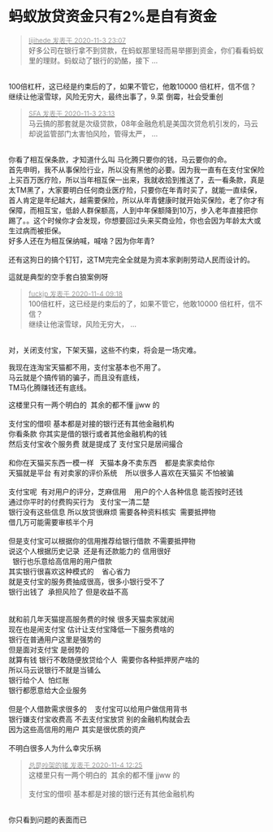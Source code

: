# 蚂蚁放贷资金只有2%是自有资金


<div class="quote"><blockquote><font size="2"><a href="https://www.hostloc.com/forum.php?mod=redirect&amp;goto=findpost&amp;pid=9398902&amp;ptid=762085" target="_blank"><font color="#999999">lijihede 发表于 2020-11-3 23:07</font></a></font><br />
好多公司在银行拿不到贷款，在蚂蚁那里轻而易举挪到资金，你们看看蚂蚁里的理财。蚂蚁动了银行的奶酪，接下 ...</blockquote></div><br />
100倍杠杆，这已经是约束后的了，如果不管它，他敢10000 倍杠杆，信不信？<br />
继续让他滚雪球，风险无穷大，最终出事了，9.菜 倒霉，社会受重创

<div class="quote"><blockquote><font size="2"><a href="https://www.hostloc.com/forum.php?mod=redirect&amp;goto=findpost&amp;pid=9398924&amp;ptid=762085" target="_blank"><font color="#999999">SFA 发表于 2020-11-3 23:13</font></a></font><br />
马云搞的那套就是次级贷款，08年金融危机是美国次贷危机引发的，马云却说监管部门太害怕风险，管得太严， ...</blockquote></div><br />
你看了相互保条款，才知道什么叫 马化腾只要你的钱，马云要你的命。<br />
首先申明，我不从事保险行业，所以没有黑他的必要。因为我一直有在支付宝保险上买百万医疗险，所以当年相互保一出来，我就收拾到推送了，去一看条款，真是太TM黑了，大家要明白任何商业医疗险，只要你在年青时买了，就能一直续保，首人肯定是年纪越大，越需要保险，所以从年青健康时就开始买保险，老了你才有保障，而相互宝，低龄人群保额高，人到中年保额降到10万，步入老年直接把你踢了。。这个时候你才会发现，你想要回过头来买商业险，你也会因为年龄太大或生过病而被拒保。<br />
好多人还在为相互保纳喊，喊啥？因为你年青?<br />
<br />
还有这狗日的搞个钉钉，这TM完完全全就是为资本家剥削劳动人民而设计的。

這就是典型的空手套白狼案例呀

<div class="quote"><blockquote><font size="2"><a href="https://www.hostloc.com/forum.php?mod=redirect&amp;goto=findpost&amp;pid=9399603&amp;ptid=762085" target="_blank"><font color="#999999">fuckjp 发表于 2020-11-4 09:18</font></a></font><br />
100倍杠杆，这已经是约束后的了，如果不管它，他敢10000 倍杠杆，信不信？<br />
继续让他滚雪球，风险无穷大， ...</blockquote></div><br />
对，关闭支付宝，下架天猫，这些不约束，将会是一场灾难。

我现在连淘宝天猫都不用，支付宝基本也不用了。<br />
马云就是个搞传销的骗子，而且没有底线，<br />
TM马化腾赚钱还有底线。

这楼里只有一两个明白的&nbsp;&nbsp;其余的都不懂 jjww 的<br />
<br />
支付宝的借呗 基本都是对接的银行还有其他金融机构<br />
 你看条款 你其实是借的银行或者其他金融机构的钱<br />
然后支付宝收个服务费 就是提成了 支付宝只是居间撮合<br />
<br />
和你在天猫买东西一模一样&nbsp; &nbsp;天猫本身不卖东西&nbsp; &nbsp; 都是卖家卖给你<br />
天猫就是平台 有对卖家的评价系统&nbsp; &nbsp; 所以很多人喜欢在天猫买 不怕被骗<br />
<br />
支付宝呢&nbsp;&nbsp;有对用户的评分，芝麻信用&nbsp; &nbsp; 用户的个人各种信息 能否按时还钱<br />
通过你平时的付费购买行为&nbsp; &nbsp;支付宝一清二楚<br />
银行没有这些信息 所以放贷很麻烦 需要各种资料核实&nbsp;&nbsp;需要抵押物<br />
借几万可能需要审核半个月<br />
<br />
但是支付宝可以根据你的信用推荐给银行借款 不需要抵押物<br />
说这个人根据历史记录&nbsp;&nbsp;还是有还款能力的 信用很好<br />
&nbsp;&nbsp;银行也乐意给高信用的用户借款<br />
其实银行很喜欢这种模式的&nbsp; &nbsp; 省心省力 <br />
就是支付宝的服务费抽成很高，很多小银行受不了<br />
银行出钱了&nbsp;&nbsp;承担风险了 但是收益不高<br />
<br />
<br />
就和前几年天猫提高服务费的时候 很多天猫卖家就闹<br />
现在也是闹支付宝 估计让支付宝降低一下服务费啥的<br />
银行在普通用户这里是强势的 <br />
但是面对支付宝 是弱势的&nbsp;&nbsp;<br />
就算有钱 银行不敢随便放贷给个人&nbsp;&nbsp;需要你各种抵押房产啥的<br />
所以马云说银行不就是当铺么<br />
银行给个人&nbsp;&nbsp;怕烂账<br />
银行都愿意给大企业服务&nbsp;&nbsp;<br />
<br />
但是个人借款需求很多的&nbsp; &nbsp; 支付宝可以给用户做信用背书 <br />
银行嫌支付宝收费高 不去支付宝放贷 别的金融机构就会去<br />
因为这些高信用的用户 其实是很优质的资产<br />
<br />
不明白很多人为什么幸灾乐祸<img id="aimg_l0rZr" onclick="zoom(this, this.src, 0, 0, 0)" class="zoom" src="https://cdn.jsdelivr.net/gh/hishis/forum-master/public/images/patch.gif" onmouseover="img_onmouseoverfunc(this)" onload="thumbImg(this)" border="0" alt="" />

<div class="quote"><blockquote><font size="2"><a href="https://www.hostloc.com/forum.php?mod=redirect&amp;goto=findpost&amp;pid=9400891&amp;ptid=762085" target="_blank"><font color="#999999">总是吵架的猪 发表于 2020-11-4 12:25</font></a></font><br />
这楼里只有一两个明白的&nbsp;&nbsp;其余的都不懂 jjww 的<br />
<br />
支付宝的借呗 基本都是对接的银行还有其他金融机构</blockquote></div><br />
你只看到问题的表面而已
